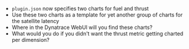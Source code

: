 * ```plugin.json``` now specifies two charts for fuel and thrust
* Use these two charts as a template for yet another group of charts for the satellite latency
* Where in the Dynatrace WebUI will you find these charts?
* What would you do if you didn't want the thrust metric getting charted per dimension?
